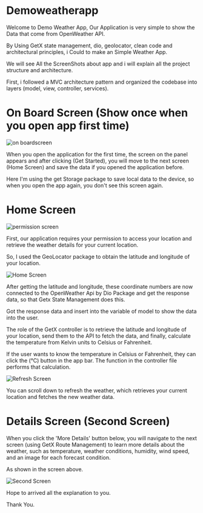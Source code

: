# Demoweatherapp

Welcome to Demo Weather App, Our Application is very simple to show the Data that come from OpenWeather API.

By Using GetX state management, dio, geolocator, clean code and architectural principles, i Could to make an Simple Weather App.

We will see All the ScreenShots about app and i will explain all the project structure and architecture.

First, i followed a MVC architecture pattern and organized the codebase into layers (model, view, controller, services).

# On Board Screen (Show once when you open app first time)

![on boardscreen](https://github.com/Kirolos-Wesam/DemoWeatherApp/assets/57256483/927a8201-4eeb-464f-874b-da8b2a0eaae5)

When you open the application for the first time, the screen on the panel appears and after clicking (Get Started), you will move to the next screen (Home Screen) and save the data if you opened the application before.

Here I'm using the get Storage package to save local data to the device, so when you open the app again, you don't see this screen again.

# Home Screen 

![permission screen](https://github.com/Kirolos-Wesam/DemoWeatherApp/assets/57256483/ce3622e5-52f7-4d4c-8aca-cc62a57fda48)

First, our application requires your permission to access your location and retrieve the weather details for your current location.

So, I used the GeoLocator package to obtain the latitude and longitude of your location.

![Home Screen](https://github.com/Kirolos-Wesam/DemoWeatherApp/assets/57256483/8ee79217-a0bc-4e7f-a147-335335dd4884)

After getting the latitude and longitude, these coordinate numbers are now connected to the OpenWeather Api by Dio Package and get the response data, so that Getx State Management does this.

Got the response data and insert into the variable of model to show the data into the user.

The role of the GetX controller is to retrieve the latitude and longitude of your location, send them to the API to fetch the data, and finally, calculate the temperature from Kelvin units to Celsius or Fahrenheit.

If the user wants to know the temperature in Celsius or Fahrenheit, they can click the (°C) button in the app bar. The function in the controller file performs that calculation.

![Refresh Screen](https://github.com/Kirolos-Wesam/DemoWeatherApp/assets/57256483/b6551fb8-d1f7-47ee-8cec-1f4b799c48c7)

You can scroll down to refresh the weather, which retrieves your current location and fetches the new weather data.

# Details Screen (Second Screen)

When you click the 'More Details' button below, you will navigate to the next screen (using GetX Route Management) to learn more details about the weather, such as temperature, weather conditions, humidity, wind speed, and an image for each forecast condition.

As shown in the screen above.

![Second Screen](https://github.com/Kirolos-Wesam/DemoWeatherApp/assets/57256483/fa787f64-ebf6-44e5-b998-f5ba6bf8e92d)

Hope to arrived all the explanation to you.

Thank You.














